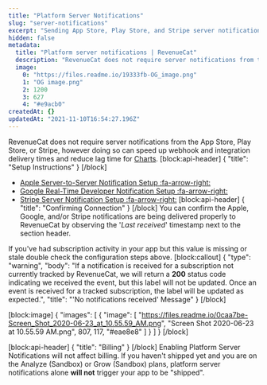 ```yaml
---
title: "Platform Server Notifications"
slug: "server-notifications"
excerpt: "Sending App Store, Play Store, and Stripe server notifications to RevenueCat"
hidden: false
metadata: 
  title: "Platform server notifications | RevenueCat"
  description: "RevenueCat does not require server notifications from the App Store or Play Store, however doing so can speed up webhook and integration delivery times and reduce lag time for Charts."
  image: 
    0: "https://files.readme.io/19333fb-OG_image.png"
    1: "OG image.png"
    2: 1200
    3: 627
    4: "#e9acb0"
createdAt: {}
updatedAt: "2021-11-10T16:54:27.196Z"
---
```

RevenueCat does not require server notifications from the App Store, Play Store, or Stripe, however doing so can speed up webhook and integration delivery times and reduce lag time for [Charts](doc:charts).
[block:api-header]
{
  "title": "Setup Instructions"
}
[/block]
* [Apple Server-to-Server Notification Setup :fa-arrow-right:](doc:apple-server-notifications) 
* [Google Real-Time Developer Notification Setup :fa-arrow-right:](doc:google-server-notifications)
* [Stripe Server Notification Setup :fa-arrow-right:](doc:stripe-server-notifications) 
[block:api-header]
{
  "title": "Confirming Connection"
}
[/block]
You can confirm the Apple, Google, and/or Stripe notifications are being delivered properly to RevenueCat by observing the '*Last received*' timestamp next to the section header. 

If you've had subscription activity in your app but this value is missing or stale double check the configuration steps above. 
[block:callout]
{
  "type": "warning",
  "body": "If a notification is received for a subscription not currently tracked by RevenueCat, we will return a **200** status code indicating we received the event, but this label will not be updated. Once an event is received for a tracked subscription, the label will be updated as expected.",
  "title": "'No notifications received' Message"
}
[/block]

[block:image]
{
  "images": [
    {
      "image": [
        "https://files.readme.io/0caa7be-Screen_Shot_2020-06-23_at_10.55.59_AM.png",
        "Screen Shot 2020-06-23 at 10.55.59 AM.png",
        807,
        117,
        "#eae8e8"
      ]
    }
  ]
}
[/block]

[block:api-header]
{
  "title": "Billing"
}
[/block]
Enabling Platform Server Notifications will not affect billing. If you haven't shipped yet and you are on the Analyze (Sandbox) or Grow (Sandbox) plans, platform server notifications alone **will not** trigger your app to be "shipped".